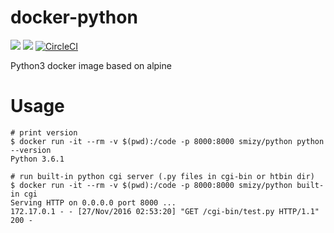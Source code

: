 # docker-python
[![](https://images.microbadger.com/badges/image/smizy/python.svg)](https://microbadger.com/images/smizy/python "Get your own image badge on microbadger.com") 
[![](https://images.microbadger.com/badges/version/smizy/python.svg)](https://microbadger.com/images/smizy/python "Get your own version badge on microbadger.com")
[![CircleCI](https://circleci.com/gh/smizy/docker-python.svg?style=svg&circle-token=822259374f0e19d00e65a8bd19ea0f0a0e630de3)](https://circleci.com/gh/smizy/docker-python)

Python3 docker image based on alpine

# Usage

```
# print version
$ docker run -it --rm -v $(pwd):/code -p 8000:8000 smizy/python python --version
Python 3.6.1

# run built-in python cgi server (.py files in cgi-bin or htbin dir)
$ docker run -it --rm -v $(pwd):/code -p 8000:8000 smizy/python built-in cgi
Serving HTTP on 0.0.0.0 port 8000 ...
172.17.0.1 - - [27/Nov/2016 02:53:20] "GET /cgi-bin/test.py HTTP/1.1" 200 -

```